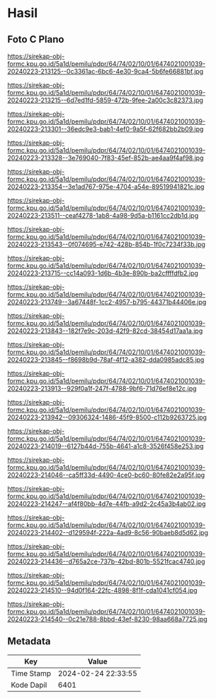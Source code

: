 # Hasil

## Foto C Plano

https://sirekap-obj-formc.kpu.go.id/5a1d/pemilu/pdpr/64/74/02/10/01/6474021001039-20240223-213125--0c3361ac-6bc6-4e30-9ca4-5b6fe66881bf.jpg

https://sirekap-obj-formc.kpu.go.id/5a1d/pemilu/pdpr/64/74/02/10/01/6474021001039-20240223-213215--6d7ed1fd-5859-472b-9fee-2a00c3c82373.jpg

https://sirekap-obj-formc.kpu.go.id/5a1d/pemilu/pdpr/64/74/02/10/01/6474021001039-20240223-213301--36edc9e3-bab1-4ef0-9a5f-62f682bb2b09.jpg

https://sirekap-obj-formc.kpu.go.id/5a1d/pemilu/pdpr/64/74/02/10/01/6474021001039-20240223-213328--3e769040-7f83-45ef-852b-ae4aa9f4af98.jpg

https://sirekap-obj-formc.kpu.go.id/5a1d/pemilu/pdpr/64/74/02/10/01/6474021001039-20240223-213354--3e1ad767-975e-4704-a54e-89519941821c.jpg

https://sirekap-obj-formc.kpu.go.id/5a1d/pemilu/pdpr/64/74/02/10/01/6474021001039-20240223-213511--ceaf4278-1ab8-4a98-9d5a-b1161cc2db1d.jpg

https://sirekap-obj-formc.kpu.go.id/5a1d/pemilu/pdpr/64/74/02/10/01/6474021001039-20240223-213543--0f074695-e742-428b-854b-1f0c7234f33b.jpg

https://sirekap-obj-formc.kpu.go.id/5a1d/pemilu/pdpr/64/74/02/10/01/6474021001039-20240223-213715--cc14a093-1d6b-4b3e-890b-ba2cffffdfb2.jpg

https://sirekap-obj-formc.kpu.go.id/5a1d/pemilu/pdpr/64/74/02/10/01/6474021001039-20240223-213749--3a67448f-1cc2-4957-b795-44371b44406e.jpg

https://sirekap-obj-formc.kpu.go.id/5a1d/pemilu/pdpr/64/74/02/10/01/6474021001039-20240223-213843--182f7e9c-203d-42f9-82cd-38454d17aa1a.jpg

https://sirekap-obj-formc.kpu.go.id/5a1d/pemilu/pdpr/64/74/02/10/01/6474021001039-20240223-213845--f8698b9d-78af-4f12-a382-dda0985adc85.jpg

https://sirekap-obj-formc.kpu.go.id/5a1d/pemilu/pdpr/64/74/02/10/01/6474021001039-20240223-213913--929f0a1f-247f-4788-9bf6-71d76ef8e12c.jpg

https://sirekap-obj-formc.kpu.go.id/5a1d/pemilu/pdpr/64/74/02/10/01/6474021001039-20240223-213942--09306324-1486-45f9-8500-c112b9263725.jpg

https://sirekap-obj-formc.kpu.go.id/5a1d/pemilu/pdpr/64/74/02/10/01/6474021001039-20240223-214019--6127b44d-755b-4641-a1c8-3526f458e253.jpg

https://sirekap-obj-formc.kpu.go.id/5a1d/pemilu/pdpr/64/74/02/10/01/6474021001039-20240223-214046--ca5ff33d-4490-4ce0-bc60-80fe82e2a95f.jpg

https://sirekap-obj-formc.kpu.go.id/5a1d/pemilu/pdpr/64/74/02/10/01/6474021001039-20240223-214247--af4f80bb-4d7e-44fb-a9d2-2c45a3b4ab02.jpg

https://sirekap-obj-formc.kpu.go.id/5a1d/pemilu/pdpr/64/74/02/10/01/6474021001039-20240223-214402--d129594f-222a-4ad9-8c56-90baeb8d5d62.jpg

https://sirekap-obj-formc.kpu.go.id/5a1d/pemilu/pdpr/64/74/02/10/01/6474021001039-20240223-214436--d765a2ce-737b-42bd-801b-5521fcac4740.jpg

https://sirekap-obj-formc.kpu.go.id/5a1d/pemilu/pdpr/64/74/02/10/01/6474021001039-20240223-214510--94d0f164-22fc-4898-8f1f-cda1041cf054.jpg

https://sirekap-obj-formc.kpu.go.id/5a1d/pemilu/pdpr/64/74/02/10/01/6474021001039-20240223-214540--0c21e788-8bbd-43ef-8230-98aa668a7725.jpg


## Metadata

| Key        | Value               |
| ---------- | ------------------- |
| Time Stamp | 2024-02-24 22:33:55 |
| Kode Dapil | 6401                |



